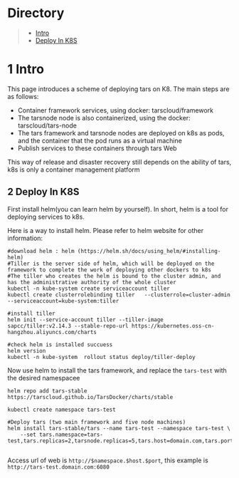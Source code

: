 
# Directory
> * [Intro](#chapter-1)
> * [Deploy In K8S](#chapter-2)

# 1 <a id="chapter-1"></a>Intro

This page introduces a scheme of deploying tars on K8. The main steps are as follows:
- Container framework services, using docker: tarscloud/framework
- The tarsnode node is also containerized, using the docker: tarscloud/tars-node
- The tars framework and tarsnode nodes are deployed on k8s as pods, and the container that the pod runs as a virtual machine
- Publish services to these containers through tars Web

This way of release and disaster recovery still depends on the ability of tars, k8s is only a container management platform

## 2 <a id="chapter-2"></a>Deploy In K8S

First install helm(you can learn helm by yourself). In short, helm is a tool for deploying services to k8s.

Here is a way to install helm. Please refer to helm website for other information:
```
#download helm : helm (https://helm.sh/docs/using_helm/#installing-helm)
#Tiller is the server side of helm, which will be deployed on the framework to complete the work of deploying other dockers to k8s
#The tiller who creates the helm is bound to the cluster admin, and has the administrative authority of the whole cluster
kubectl -n kube-system create serviceaccount tiller
kubectl create clusterrolebinding tiller   --clusterrole=cluster-admin   --serviceaccount=kube-system:tiller

#install tiller
helm init --service-account tiller --tiller-image  sapcc/tiller:v2.14.3 --stable-repo-url https://kubernetes.oss-cn-hangzhou.aliyuncs.com/charts

#check helm is installed succuess
helm version
kubectl -n kube-system  rollout status deploy/tiller-deploy

```

Now use helm to install the tars framework, and replace the ```tars-test``` with the desired namespacee
```
helm repo add tars-stable https://tarscloud.github.io/TarsDocker/charts/stable

kubectl create namespace tars-test

#Deploy tars (two main framework and five node machines)
helm install tars-stable/tars --name tars-test --namespace tars-test \
    --set tars.namespace=tars-test,tars.replicas=2,tarsnode.replicas=5,tars.host=domain.com,tars.port=6080


```

Access url of web is ```http://$namespace.$host.$port```, this example is ```http://tars-test.domain.com:6080```